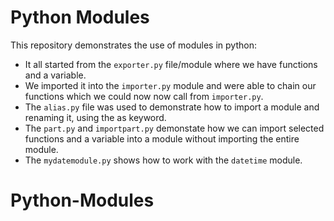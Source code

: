 # Python Modules
This repository demonstrates the use of modules in python:
* It all started from the `exporter.py` file/module where we have functions and a variable.
* We imported it into the `importer.py` module and were able to chain our functions which 
we could now now call from `importer.py`.
* The `alias.py` file was used to demonstrate how to import a module and renaming it, using the as keyword.
* The `part.py` and `importpart.py` demonstate how we can import selected functions and a variable into
a module without importing the entire module.
* The `mydatemodule.py` shows how to work with the `datetime` module.

# Python-Modules

